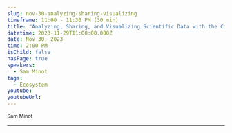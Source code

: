 ```yaml
---
slug: nov-30-analyzing-sharing-visualizing
timeframe: 11:00 - 11:30 PM (30 min)
title: "Analyzing, Sharing, and Visualizing Scientific Data with the Cirro Data Platform"
datetime: 2023-11-29T11:00:00.000Z
date: Nov 30, 2023
time: 2:00 PM
isChild: false
hasPage: true
speakers:
  - Sam Minot
tags:
  - Ecosystem
youtube:
youtubeUrl:
---
```

<div className="mb-4">
  <small className="typo-small">
    Sam Minot
  </small>
</div>

<hr className="border-t border-gray-50 mb-4 opacity-20" />
